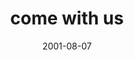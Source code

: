 ---
layout: base.njk
title : 'come with us' 
view_title : 'come with us' 
year : '2001' 
date : '2001-08-07' 
img_file : '/drawing/comewithus.png' 
html_file : 'comewithus' 
next_html : 'rememberthis.html' 
year_order : '180' 
permalink : "title/{{html_file}}.html"
---